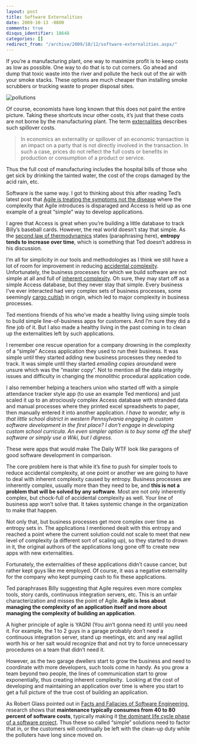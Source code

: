 ```yaml
---
layout: post
title: Software Externalities
date: 2009-10-13 -0800
comments: true
disqus_identifier: 18648
categories: []
redirect_from: "/archive/2009/10/12/software-externalities.aspx/"
---
```


If you’re a manufacturing plant, one way to maximize profit is to keep
costs as low as possible. One way to do that is to cut corners. Go ahead
and dump that toxic waste into the river and pollute the heck out of the
air with your smoke stacks. These options are much cheaper than
installing smoke scrubbers or trucking waste to proper disposal sites.

![pollutions](http://haacked.com/images/haacked_com/WindowsLiveWriter/SoftwareExternalities_80FB/pollutions_3.jpg "pollutions")

Of course, economists have long known that this does not paint the
entire picture. Taking these shortcuts incur other costs, it’s just that
these costs are not borne by the manufacturing plant. The term
[externalities](http://en.wikipedia.org/wiki/Externality "Externalities on Wikipedia")
describes such spillover costs.

> In economics an externality or spillover of an economic transaction is
> an impact on a party that is not directly involved in the transaction.
> In such a case, prices do not reflect the full costs or benefits in
> production or consumption of a product or service.

Thus the full cost of manufacturing includes the hospital bills of those
who get sick by drinking the tainted water, the cost of the crops
damaged by the acid rain, etc.

Software is the same way. I got to thinking about this after reading
Ted’s latest post that [Agile is treating the symptoms not the
disease](http://blogs.tedneward.com/CommentView,guid,53f9b658-3b27-4f1a-b93e-14d3a57a8ec1.aspx#commentstart "Ted's blog post")
where the complexity that Agile introduces is disparaged and Access is
held up as one example of a great “simple” way to develop applications.

I agree that Access is great when you’re building a little database to
track Billy’s baseball cards. However, the real world doesn’t stay that
simple. As the [second law of
thermodynamics](http://blogs.tedneward.com/CommentView,guid,53f9b658-3b27-4f1a-b93e-14d3a57a8ec1.aspx#commentstart "Second Law of Thermodynamics")
states (paraphrasing here), **entropy tends to increase over time**,
which is something that Ted doesn’t address in his discussion.

I’m all for simplicity in our tools and methodologies as I think we
still have a lot of room for improvement in reducing [accidental
complexity](http://en.wikipedia.org/wiki/Accidental_complexity "Accidental Complexit in Wikipedia").
Unfortunately, the business processes for which we build software are
not simple at all and full of [inherent
complexity](http://en.wikipedia.org/wiki/Essential_complexity "Inherent Complexity").
Oh sure, they may start off as a simple Access database, but they never
stay that simple. Every business I’ve ever interacted had very complex
sets of business processes, some seemingly [cargo
cultish](http://en.wikipedia.org/wiki/Cargo_cult "Cargo Cult") in
origin, which led to major complexity in business processes.

Ted mentions friends of his who’ve made a healthy living using simple
tools to build simple line-of-business apps for customers. And I’m sure
they did a fine job of it. But I also made a healthy living in the past
coming in to clean up the externalities left by such applications.

I remember one rescue operation for a company drowning in the complexity
of a “simple” Access application they used to run their business. It was
simple until they started adding new business processes they needed to
track. It was simple until they started *emailing copies around*and were
unsure which was the “master copy”. Not to mention all the data
integrity issues and difficulty in changing the monolithic procedural
application code.

I also remember helping a teachers union who started off with a simple
attendance tracker style app (to use an example Ted mentions) and just
scaled it up to an atrociously complex Access database with stranded
data and manual processes where they printed excel spreadsheets to
paper, then manually entered it into another application. *I have to
wonder, why is that little school district in western Pennsylvania
engaging in custom software development in the first place? I don’t
engage in developing custom school curricula. An even simpler option is
to buy some off the shelf software or simply use a Wiki, but I
digress.* 

These were apps that would make The Daily WTF look like paragons of good
software development in comparison.

The core problem here is that while it’s fine to push for simpler tools
to reduce accidental complexity, at one point or another we are going to
have to deal with inherent complexity caused by entropy. Business
processes are inherently complex, usually more than they need to be, and
**this is not a problem that will be solved by any software**. Most are
not only inherently complex, but chock-full of accidental complexity as
well. Your line of business app won’t solve that. It takes systemic
change in the organization to make that happen.

Not only that, but business processes get more complex over time as
entropy sets in. The applications I mentioned dealt with this entropy
and reached a point where the current solution could not scale to meet
that new level of complexity (a different sort of scaling up), so they
started to drown in it, the original authors of the applications long
gone off to create new apps with new externalities.

Fortunately, the externalities of these applications didn’t cause
cancer, but rather kept guys like me employed. Of course, it was a
negative externality for the company who kept pumping cash to fix these
applications.

Ted paraphrases Billy suggesting that Agile requires even more complex
tools, story cards, continuous integration servers, etc. This is an
unfair characterization and misses the point of Agile. **Agile is less
about managing the complexity of an application itself and more about
managing the complexity of building an application**.

A higher principle of agile is YAGNI (You ain’t gonna need it) until you
need it. For example, the 1 to 2 guys in a garage probably don’t need a
continuous integration server, stand up meetings, etc and any real
agilist worth his or her salt would recognize that and not try to force
unnecessary procedures on a team that didn’t need it.

However, as the two garage dwellers start to grow the business and need
to coordinate with more developers, such tools come in handy. As you
grow a team beyond two people, the lines of communication start to grow
exponentially, thus creating inherent complexity.  Looking at the cost
of developing and maintaining an application over time is where you
start to get a full picture of the true cost of building an application.

As Robert Glass pointed out in [Facts and Fallacies of Software
Engineering](http://www.amazon.com/gp/product/0321117425?ie=UTF8&tag=youvebeenhaac-20&linkCode=as2&camp=1789&creative=9325&creativeASIN=0321117425 "Facts and Fallacies of Software Engineering at Amazon"),
research shows that **maintenance typically consumes from 40 to 80
percent of software costs**, typically making it [the dominant life
cycle phase of a software
project](http://haacked.com/archive/2007/01/09/writing_maintainable_code.aspx "Writing Maintainable Code").
Thus these so called “simple” solutions need to factor that in, or the
customers will continually be left with the clean-up duty while the
polluters have long since moved on.

